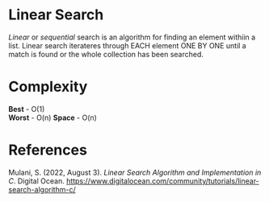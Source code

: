 # Linear Search 

*Linear* or *sequential* search is an algorithm for finding 
an element withiin a list. Linear search iterateres through 
EACH element ONE BY ONE until a match is found or the whole 
collection has been searched. 


# Complexity 
**Best** - O(1)  
**Worst** - O(n) 
**Space** - O(n)

# References 
Mulani, S. (2022, August 3). *Linear Search Algorithm and Implementation in C*. 
	Digital Ocean. <https://www.digitalocean.com/community/tutorials/linear-search-algorithm-c/> 
 
